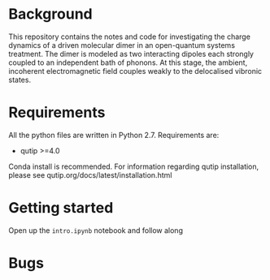 
# Background

This repository contains the notes and code for investigating the charge dynamics of a driven molecular dimer in an open-quantum systems treatment. The dimer is modeled as two interacting dipoles each strongly coupled to an independent bath of phonons. At this stage, the ambient, incoherent electromagnetic field couples weakly to the delocalised vibronic states.

# Requirements

All the python files are written in Python 2.7. Requirements are:
- qutip >=4.0

Conda install is recommended. For information regarding qutip installation, please see qutip.org/docs/latest/installation.html 


# Getting started

Open up the `intro.ipynb` notebook and follow along

# Bugs








